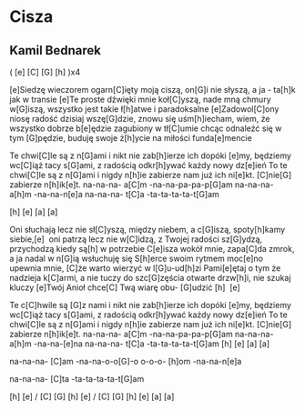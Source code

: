 # Cisza
## Kamil Bednarek


 ( [e] [C] [G] [h] )x4

[e]Siedzę wieczorem ogarn[C]ięty moją ciszą,
on[G]i nie słyszą, a ja - ta[h]k jak w transie
[e]Te proste dźwięki mnie koł[C]yszą,
nade mną chmury w[G]iszą, wszystko jest takie ł[h]atwe i paradoksalne
[e]Zadowol[C]ony niosę radość dzisiaj wszę[G]dzie,
znowu się uśm[h]iecham,
wiem, że wszystko dobrze b[e]ędzie
zagubiony w tł[C]umie chcąc odnaleźć się w tym [G]pędzie,
buduję swoje ż[h]ycie na miłości funda[e]mencie


Te chwi[C]le są z n[G]ami
i nikt nie zab[h]ierze ich dopóki [e]my,
będziemy wc[C]iąż tacy s[G]ami,
z radością odkr[h]ywać każdy nowy dz[e]ień
To te chwi[C]le są z n[G]ami
i nigdy n[h]ie zabierze nam już ich ni[e]kt.
[C]nie[G] zabierze n[h]ik[e]t.
na-na-na- a[C]m -na-na-pa-pa-p[G]am
na-na-na- a[h]m -na-na-n[e]a
na-na-na- t[C]a -ta-ta-ta-ta-t[G]am

[h] [e]
[a] [a]

Oni słuchają lecz nie sł[C]yszą, między niebem, a c[G]iszą,
spoty[h]kamy siebie,[e] 
oni patrzą lecz nie w[C]idzą, z Twojej radości sz[G]ydzą,
przychodzą kiedy są[h] w potrzebie
C[e]isza wokół mnie, zapa[C]da zmrok,
a ja nadal w n[G]ią wsłuchuję się
S[h]erce swoim rytmem moc[e]no upewnia mnie,
[C]że warto wierzyć w l[G]u-ud[h]zi
Pami[e]ętaj o tym że nadzieja k[C]armi, a nie tuczy
do szc[G]zęścia otwarte drzw[h]i, nie szukaj kluczy
[e]Twój Anioł chce[C] Twą wiarę obu- [G]udzić [h]  [e] 


Te c[C]hwile są [G]z nami
i nikt nie zab[h]ierze ich dopóki [e]my,
będziemy wc[C]iąż tacy s[G]ami,
z radością odkr[h]ywać każdy nowy dz[e]ień
To te chwi[C]le są z n[G]ami
i nigdy n[h]ie zabierze nam już ich ni[e]kt.
[C]nie[G] zabierze n[h]ik[e]t.
na-na-na- a[C]m -na-na-pa-pa-p[G]am
na-na-na- a[h]m -na-na-[e]na
na-na-na- t[C]a -ta-ta-ta-ta-t[G]am
[h] [e]
[a] [a]

na-na-na- [C]am -na-na-o-o[G]-o
o-o-o- [h]om -na-na-n[e]a

na-na-na- [C]ta -ta-ta-ta-ta-t[G]am

[h] [e] / [C] [G] [h] [e] / [C] [G] [h] [e]
[a] [a]


